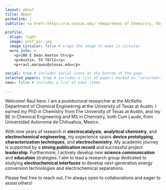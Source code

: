 ```yaml
---
layout: about
title: About
permalink: /
subtitle: <a href='https://cm.utexas.edu/'>Department of Chemistry, The University of Texas at Austin</a>. 

profile:
  align: right
  image: prof_pic.jpg
  image_circular: false # crops the image to make it circular
  more_info: >
    <p>200 E Dean Keeton St</p>
    <p>Austin, TX 78712</p>
    <p>raul.marquez@utexas.edu</p>

social: true # includes social icons at the bottom of the page
selected_papers: true # includes a list of papers marked as "selected={true}"
news: false # includes a list of news items

---
```

Welcome! Raul here. I am a postdoctoral researcher at the McKetta Department of Chemical Engineering at the University of Texas at Austin. 
I earned my PhD in Chemistry from The University of Texas at Austin, and my BE in Chemical Engineering and MS in Chemistry, both Cum Laude, from Universidad Autonoma de Chihuahua, Mexico.  

With nine years of research in <strong>electrocatalysis</strong>, <strong>analytical chemistry</strong>, and <strong>electrochemical engineering</strong>, my experience spans <strong>device prototyping</strong>, <strong>characterization techniques</strong>, and <strong>electrochemistry</strong>. My academic journey is supported by a <strong>strong publication record</strong> and successful project <strong>leadership</strong>. Furthermore, I actively develop new <strong>science communication</strong> and <strong>education</strong> strategies. I aim to lead a research group dedicated to studying <strong>electrochemical interfaces</strong> to develop next-generation energy conversion technologies and electrochemical separations.

Please feel free to reach out. I'm always open to collaborations and eager to assist others!
